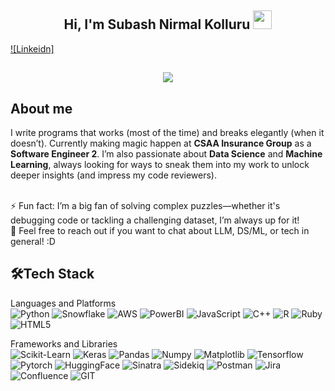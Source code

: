 <h2 align="center">Hi, I'm Subash Nirmal Kolluru  <img src="https://user-images.githubusercontent.com/39955420/147578264-bae0526c-028a-49d2-8af8-d08bb4edbd2a.gif" height="30" width="30"></h2>
 
[![Linkeidn]](https://www.linkedin.com/in/subash-nirmal-kolluru/)

<h2 align="center"><img src="https://user-images.githubusercontent.com/39955420/147578199-56632b69-b3e8-4d9f-97e2-f046a1c2cba0.gif"></h2>

<h2>About me</h2>

I write programs that works (most of the time) and breaks elegantly (when it doesn’t). Currently making magic happen at **CSAA Insurance Group** as a **Software Engineer 2**. I’m also passionate about **Data Science** and **Machine Learning**, always looking for ways to sneak them into my work to unlock deeper insights (and impress my code reviewers).

<br />
⚡ Fun fact: I’m a big fan of solving complex puzzles—whether it's debugging code or tackling a challenging dataset, I’m always up for it!
<br />
💬 Feel free to reach out if you want to chat about LLM, DS/ML, or tech in general! :D

<h2>🛠Tech Stack</h2>

Languages and Platforms  
![Python](https://img.shields.io/badge/Python-%230769AD.svg?style=for-the-badge&logo=python&logoColor=yellow)
![Snowflake](https://img.shields.io/badge/Snowflake-%23F0FFFF.svg?style=for-the-badge&logo=snowflake&logoColor=blue)
![AWS](https://img.shields.io/badge/AWS-%233334.svg?style=for-the-badge&logo=amazonwebservices&logoColor=yellow)
![PowerBI](https://img.shields.io/badge/PowerBI-%23FFFF00.svg?style=for-the-badge&logo=powerbi&logoColor=black)
![JavaScript](https://img.shields.io/badge/javascript-%23323330.svg?style=for-the-badge&logo=javascript&logoColor=%23F7DF1E)
![C++](https://img.shields.io/badge/C++-%23B0C0B0.svg?style=for-the-badge&logo=cplusplus&logoColor=blue)
![R](https://img.shields.io/badge/R-%23F6FFFF.svg?style=for-the-badge&logo=r&logoColor=blue)
![Ruby](https://img.shields.io/badge/Ruby-%23B0B0B0.svg?style=for-the-badge&logo=ruby&logoColor=red)
![HTML5](https://img.shields.io/badge/html5-%23E34F26.svg?style=for-the-badge&logo=html5&logoColor=white)

Frameworks and Libraries  
![Scikit-Learn](https://img.shields.io/badge/Scikit--Learn-%23F7931E.svg?style=for-the-badge&logo=scikit-learn&logoColor=blue)
![Keras](https://img.shields.io/badge/Keras-%23D02000.svg?style=for-the-badge&logo=keras&logoColor=white)
![Pandas](https://img.shields.io/badge/Pandas-%23152458.svg?style=for-the-badge&logo=pandas&logoColor=white)
![Numpy](https://img.shields.io/badge/NumPy-%23013243.svg?style=for-the-badge&logo=numpy&logoColor=white)
![Matplotlib](https://img.shields.io/badge/Matplotlib-%230673A5.svg?style=for-the-badge&logo=matplotlib&logoColor=white)
![Tensorflow](https://img.shields.io/badge/TensorFlow-%23FF6F00.svg?style=for-the-badge&logo=tensorflow&logoColor=white)
![Pytorch](https://img.shields.io/badge/PyTorch-%23EE4C2C.svg?style=for-the-badge&logo=pytorch&logoColor=white)
![HuggingFace](https://img.shields.io/badge/Hugging%20Face-%23FFAE00.svg?style=for-the-badge&logo=huggingface&logoColor=white)
![Sinatra](https://img.shields.io/badge/Sinatra-%23FF0000.svg?style=for-the-badge&logo=rubysinatra&logoColor=white)
![Sidekiq](https://img.shields.io/badge/Sidekiq-%23DC382D.svg?style=for-the-badge&logo=sidekiq&logoColor=white)
![Postman](https://img.shields.io/badge/Postman-%23FF6C37.svg?style=for-the-badge&logo=postman&logoColor=white)
![Jira](https://img.shields.io/badge/JIRA-%230052CC.svg?style=for-the-badge&logo=jira&logoColor=whitee)
![Confluence](https://img.shields.io/badge/Confluence-%232671E5.svg?style=for-the-badge&logo=confluence&logoColor=white)
![GIT](https://img.shields.io/badge/Git-%23F05033.svg?style=for-the-badge&logo=git&logoColor=white)
